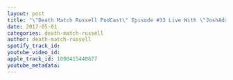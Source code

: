 ```yaml
---
layout: post
title: "\"Death Match Russell PodCast\" Episode #33 Live With \"JoshAdams\"! As JPCW Presents ProWrestling at The Brick PAL! Tune in!"
date: 2017-05-01
categories: death-match-russell
author: death-match-russell
spotify_track_id: 
youtube_video_id: 
apple_track_id: 1000415440877
youtube_metadata: 
---
```


